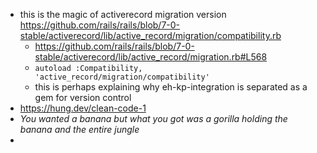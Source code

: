 - this is the magic of activerecord migration version https://github.com/rails/rails/blob/7-0-stable/activerecord/lib/active_record/migration/compatibility.rb
	- https://github.com/rails/rails/blob/7-0-stable/activerecord/lib/active_record/migration.rb#L568
	- `autoload :Compatibility, 'active_record/migration/compatibility'`
	- this is perhaps explaining why eh-kp-integration is separated as a gem for version control
- https://hung.dev/clean-code-1
- _You wanted a banana but what you got was a gorilla holding the banana and the entire jungle_ 
- 